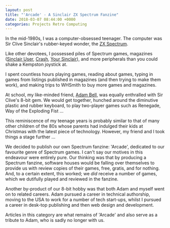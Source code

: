 ```yaml
---
layout: post
title: "'Arcade' - A Sinclair ZX Spectrum Fanzine"
date: 2018-03-07 08:44:00 +0000
categories: Projects Retro Computing
---
```


<!-- wp:paragraph -->
<p>In the mid-1980s, I was a computer-obsessed teenager. The computer was Sir Clive Sinclair's rubber-keyed wonder, the <a href="https://en.wikipedia.org/wiki/ZX_Spectrum">ZX Spectrum</a>.</p>
<!-- /wp:paragraph -->

<!-- wp:paragraph -->
<p>Like other devotees, I possessed piles of Spectrum games, magazines (<a href="https://www.sinclairuser.com/">Sinclair User</a>, <a href="http://www.crashonline.org.uk/">Crash</a>, <a href="https://www.yoursinclair.co.uk/">Your Sinclair</a>), and more peripherals than you could shake a Kempston joystick at.</p>
<!-- /wp:paragraph -->

<!-- wp:paragraph -->
<p>I spent countless hours playing games, reading about games, typing in games from listings published in magazines (and then trying to make them work), and making trips to WHSmith to buy more games and magazines.</p>
<!-- /wp:paragraph -->

<!-- wp:paragraph -->
<p>At school, my like-minded friend, <a href="http://www.adamjohnbell.org/">Adam Bell</a>, was equally enthralled with Sir Clive's 8-bit gem. We would get together, hunched around the diminutive plastic and rubber keyboard, to play two-player games such as Renegade, Way of the Exploding Fist ...</p>
<!-- /wp:paragraph -->

<!-- wp:paragraph -->
<p>This reminiscence of my teenage years is probably similar to that of many other children of the 80s whose parents had indulged their kids at Christmas with the latest piece of technology. However, my friend and I took things a stage further ...</p>
<!-- /wp:paragraph -->

<!-- wp:paragraph -->
<p>We decided to publish our own Spectrum fanzine: 'Arcade', dedicated to our favourite genre of Spectrum games. I can't say our motives in this endeavour were entirely pure. Our thinking was that by producing a Spectrum fanzine, software houses would be falling over themselves to provide us with review copies of their games, free, gratis, and for nothing. And, to a certain extent, this worked; we <em>did</em> receive a number of games, which we dutifully played and reviewed in the fanzine.</p>
<!-- /wp:paragraph -->

<!-- wp:paragraph -->
<p>Another by-product of our 8-bit hobby was that both Adam and myself went on to related careers. Adam pursued a career in technical authorship, moving to the USA to work for a number of tech start-ups, whilst I pursued a career in desk-top publishing and then web design and development.</p>
<!-- /wp:paragraph -->

<!-- wp:paragraph -->
<p>Articles in this category are what remains of 'Arcade' and also serve as a tribute to Adam, who is sadly no longer with us.</p>
<!-- /wp:paragraph -->
